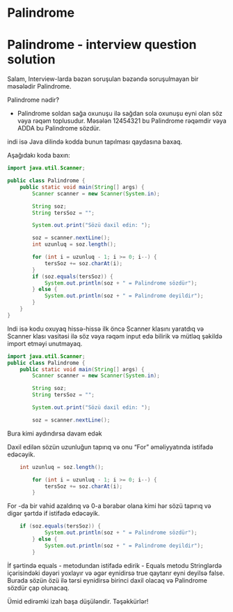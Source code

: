 ﻿# Palindrome
# Palindrome - interview question solution

Salam, Interview-larda bəzən soruşulan bəzəndə soruşulmayan bir məsələdir Palindrome.

Palindrome nədir? 

- Palindrome soldan sağa oxunuşu ilə sağdan sola oxunuşu eyni olan söz vəya rəqəm toplusudur. Məsələn 12454321 bu Palindrome rəqəmdir vəya ADDA bu Palindrome sözdür.

indi isə Java dilində kodda bunun tapılması qaydasına baxaq.

Aşağıdakı koda baxın:

```java
import java.util.Scanner;

public class Palindrome {
    public static void main(String[] args) {
        Scanner scanner = new Scanner(System.in);

        String soz;
        String tersSoz = "";

        System.out.print("Sözü daxil edin: ");

        soz = scanner.nextLine();
        int uzunluq = soz.length();

        for (int i = uzunluq - 1; i >= 0; i--) {
            tersSoz += soz.charAt(i);
        }
        if (soz.equals(tersSoz)) {
            System.out.println(soz + " = Palindrome sözdür");
        } else {
            System.out.println(soz + " = Palindrome deyildir");
        }
    }
}

```

Indi isə kodu oxuyaq hissə-hissə ilk öncə Scanner klasını yaratdıq və Scanner klası vasitəsi ilə söz vəya rəqəm input edə bilirik və mütləq şəkildə import etməyi unutmayaq.

```java
import java.util.Scanner;
public class Palindrome {
    public static void main(String[] args) {
        Scanner scanner = new Scanner(System.in);

        String soz;
        String tersSoz = "";

        System.out.print("Sözü daxil edin: ");

        soz = scanner.nextLine();
```

Bura kimi aydındırsa davam edək 

Daxil edilən sözün uzunluğun tapırıq və onu “For” əməliyyatında istifadə edəcəyik.

```java
    int uzunluq = soz.length();

        for (int i = uzunluq - 1; i >= 0; i--) {
            tersSoz += soz.charAt(i);
        }

```

For -da bir vahid azaldırıq və 0-a bərabər olana kimi hər sözü tapırıq və digər şərtdə if istifadə edəcəyik.

```java
    if (soz.equals(tersSoz)) {
            System.out.println(soz + " = Palindrome sözdür");
        } else {
            System.out.println(soz + " = Palindrome deyildir");
        }
```

İf şərtində equals - metodundan istifadə edirik -  Equals metodu Stringlərdə içərisindəki dəyəri yoxlayır və əgər eynidirsə true qaytarır eyni deyilsə false. Burada sözün özü ilə tərsi eynidirsə birinci daxil olacaq və Palindrome sözdür çap olunacaq. 

Ümid edirəmki izah başa düşüləndir. Təşəkkürlər!
